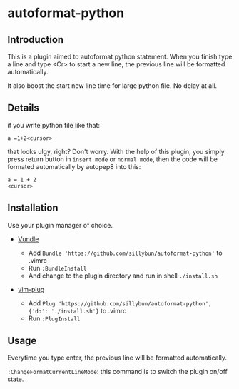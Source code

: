 # autoformat-python

## Introduction

This is a plugin aimed to autoformat python statement. When you finish type a line and type \<Cr\> to start a new line, the previous line will be formatted automatically.

It also boost the start new line time for large python file. No delay at all.

## Details

if you write python file like that:

```
a =1+2<cursor>
```
that looks ulgy, right? Don't worry. With the help of this plugin, you simply press return button in `insert mode` or `normal mode`, then the code will be formated automatically by autopep8 into this:

```
a = 1 + 2
<cursor>
```

## Installation

Use your plugin manager of choice.

- [Vundle](https://github.com/gmarik/vundle)
  - Add `Bundle 'https://github.com/sillybun/autoformat-python'` to .vimrc
  - Run `:BundleInstall`
  - And change to the plugin directory and run in shell `./install.sh`

- [vim-plug](https://github.com/junegunn/vim-plug)
  - Add `Plug 'https://github.com/sillybun/autoformat-python', {'do': './install.sh'}` to .vimrc
  - Run `:PlugInstall`

## Usage

Everytime you type enter, the previous line will be formatted automatically.

`:ChangeFormatCurrentLineMode`: this command is to switch the plugin on/off state.

